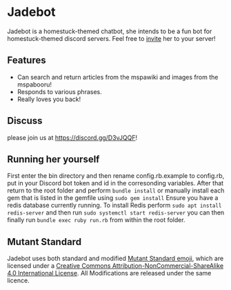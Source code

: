 # Jadebot

Jadebot is a homestuck-themed chatbot, she intends to be a fun bot for homestuck-themed discord servers. Feel free to [invite](https://discordapp.com/oauth2/authorize?client_id=331204502277586945&scope=bot&permissions=379968) her to your server!

## Features

- Can search and return articles from the mspawiki and images from the mspabooru!
- Responds to various phrases.
- Really loves you back!

## Discuss

please join us at <https://discord.gg/D3vJQQF>!

## Running  her yourself

First enter the bin directory and then rename config.rb.example to config.rb, put in your Discord bot token and id in the corresonding variables. After that return to the root folder and perform `bundle install` or manually install each gem that is listed in the gemfile using `sudo gem install` Ensure you have a redis database currently running. To install Redis perform
`
sudo apt install redis-server
`
and then run
`
sudo systemctl start redis-server
`
you can then finally run
`
bundle exec ruby run.rb
`
from within the root folder.

## Mutant Standard
 Jadebot uses both standard and modified [Mutant Standard emoji](https://mutant.tech), which are licensed under a [Creative Commons Attribution-NonCommercial-ShareAlike 4.0 International License](https://creativecommons.org/licenses/by-nc-sa/4.0/). All Modifications are released under the same licence. 

